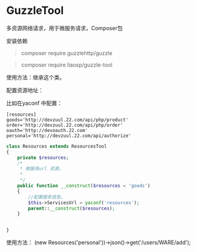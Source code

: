 # GuzzleTool
多资源网络请求，用于微服务请求，Composer包

安装依赖

>composer require guzzlehttp/guzzle

>composer require liaosp/guzzle-tool

使用方法：继承这个类。

配置资源地址：

比如在yaconf 中配置：
```
[resources]
goods='http://devzuul.22.com/api/php/product'
order='http://devzuul.22.com/api/php/order'
oauth='http://devoauth.22.com'
personal='http://devzuul.22.com/api/authorize'
```


```php
class Resources extends ResourcesTool
{
    private $resources;
    /*
     * 微服务url 资源。
     *
     */
    public function __construct($resources = 'goods')
    {
        //配置服务信息。
        $this->ServicesUrl = yaconf('resources');
        parent::__construct($resources);
    }


}
```
使用方法：
(new Resources('personal'))->json()->get('/users/WARE/add');
